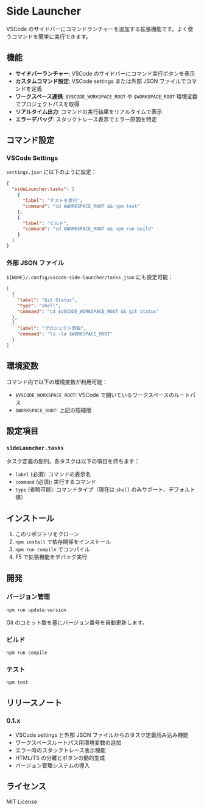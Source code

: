 # Side Launcher

VSCode のサイドバーにコマンドランチャーを追加する拡張機能です。よく使うコマンドを簡単に実行できます。

## 機能

- **サイドバーランチャー**: VSCode のサイドバーにコマンド実行ボタンを表示
- **カスタムコマンド設定**: VSCode settings または外部 JSON ファイルでコマンドを定義
- **ワークスペース連携**: `$VSCODE_WORKSPACE_ROOT` や `$WORKSPACE_ROOT` 環境変数でプロジェクトパスを取得
- **リアルタイム出力**: コマンドの実行結果をリアルタイムで表示
- **エラーデバッグ**: スタックトレース表示でエラー原因を特定

## コマンド設定

### VSCode Settings

`settings.json` に以下のように設定：

```json
{
  "sideLauncher.tasks": [
    {
      "label": "テストを実行",
      "command": "cd $WORKSPACE_ROOT && npm test"
    },
    {
      "label": "ビルド",
      "command": "cd $WORKSPACE_ROOT && npm run build"
    }
  ]
}
```

### 外部 JSON ファイル

`${HOME}/.config/vscode-side-launcher/tasks.json` にも設定可能：

```json
[
  {
    "label": "Git Status",
    "type": "shell",
    "command": "cd $VSCODE_WORKSPACE_ROOT && git status"
  },
  {
    "label": "プロジェクト情報",
    "command": "ls -la $WORKSPACE_ROOT"
  }
]
```

## 環境変数

コマンド内で以下の環境変数が利用可能：

- `$VSCODE_WORKSPACE_ROOT`: VSCode で開いているワークスペースのルートパス
- `$WORKSPACE_ROOT`: 上記の短縮版

## 設定項目

### `sideLauncher.tasks`

タスク定義の配列。各タスクは以下の項目を持ちます：

- `label` (必須): コマンドの表示名
- `command` (必須): 実行するコマンド
- `type` (省略可能): コマンドタイプ（現在は `shell` のみサポート、デフォルト値）

## インストール

1. このリポジトリをクローン
2. `npm install` で依存関係をインストール
3. `npm run compile` でコンパイル
4. F5 で拡張機能をデバッグ実行

## 開発

### バージョン管理

```bash
npm run update-version
```

Git のコミット数を基にバージョン番号を自動更新します。

### ビルド

```bash
npm run compile
```

### テスト

```bash
npm test
```

## リリースノート

### 0.1.x

- VSCode settings と外部 JSON ファイルからのタスク定義読み込み機能
- ワークスペースルートパス用環境変数の追加
- エラー時のスタックトレース表示機能
- HTML/TS の分離とボタンの動的生成
- バージョン管理システムの導入

## ライセンス

MIT License
